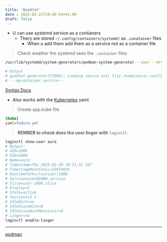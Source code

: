```yaml
---
title: 'Quadlet'
date : 2025-02-21T10:40:54+01:00
draft: false
---
```


* U can use systemd service as a contianers 
    * Thery are stored `~/.config/containers/systemd/` as `.conatainer` files
        * When u add them add them as  a service not as a container file 
    
> Check weather the systemd sees the `.container` files
```bash 
/usr/lib/systemd/system-generators/podman-system-generator --user --dryrun

# Output
# quadlet-generator[57009]: Loading source unit file /home/aura/.config/containers/systemd/mycontainer.container
# ---mycontainer.service---
```

[Syntax Docs](https://github.com/containers/quadlet/blob/main/docs/Fileformat.md)
*  Also works with the [Kubernetes](/Notes/posts/CKA/Kubernetes) yaml
> Create  app.kube  file
```ini
[Kube]
yaml=fedora.yml

```
> **REMBER to check does the user linger with**  `loginctl`
```bash
loginctl show-user aura
# Output:
# UID=1000
# GID=1000
# Name=aura
# Timestamp=Thu 2025-02-20 18:51:31 CET
# TimestampMonotonic=23674016
# RuntimePath=/run/user/1000
# Service=user@1000.service
# Slice=user-1000.slice
# Display=2
# State=active
# Sessions=3 2
# IdleHint=no
# IdleSinceHint=0
# IdleSinceHintMonotonic=0
# Linger=no
loginctl enable-linger
```
--- 
[podman](/Notes/posts/podman)

